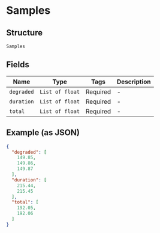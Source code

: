 
# Samples

## Structure

`Samples`

## Fields

| Name | Type | Tags | Description |
|  --- | --- | --- | --- |
| `degraded` | `List of float` | Required | - |
| `duration` | `List of float` | Required | - |
| `total` | `List of float` | Required | - |

## Example (as JSON)

```json
{
  "degraded": [
    149.85,
    149.86,
    149.87
  ],
  "duration": [
    215.44,
    215.45
  ],
  "total": [
    192.05,
    192.06
  ]
}
```

